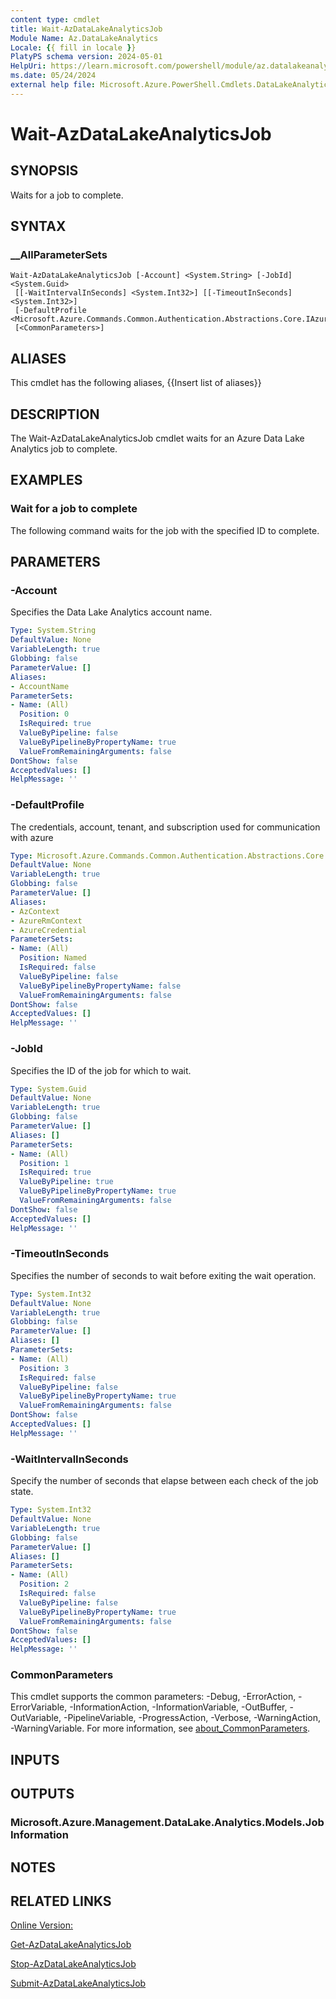 ```yaml
---
content type: cmdlet
title: Wait-AzDataLakeAnalyticsJob
Module Name: Az.DataLakeAnalytics
Locale: {{ fill in locale }}
PlatyPS schema version: 2024-05-01
HelpUri: https://learn.microsoft.com/powershell/module/az.datalakeanalytics/wait-azdatalakeanalyticsjob
ms.date: 05/24/2024
external help file: Microsoft.Azure.PowerShell.Cmdlets.DataLakeAnalytics.dll-Help.xml
---
```


# Wait-AzDataLakeAnalyticsJob

## SYNOPSIS

Waits for a job to complete.

## SYNTAX

### __AllParameterSets

```
Wait-AzDataLakeAnalyticsJob [-Account] <System.String> [-JobId] <System.Guid>
 [[-WaitIntervalInSeconds] <System.Int32>] [[-TimeoutInSeconds] <System.Int32>]
 [-DefaultProfile <Microsoft.Azure.Commands.Common.Authentication.Abstractions.Core.IAzureContextContainer>]
 [<CommonParameters>]
```

## ALIASES

This cmdlet has the following aliases,
  {{Insert list of aliases}}

## DESCRIPTION

The Wait-AzDataLakeAnalyticsJob cmdlet waits for an Azure Data Lake Analytics job to complete.


## EXAMPLES

### Wait for a job to complete

The following command waits for the job with the specified ID to complete.




## PARAMETERS

### -Account

Specifies the Data Lake Analytics account name.

```yaml
Type: System.String
DefaultValue: None
VariableLength: true
Globbing: false
ParameterValue: []
Aliases:
- AccountName
ParameterSets:
- Name: (All)
  Position: 0
  IsRequired: true
  ValueByPipeline: false
  ValueByPipelineByPropertyName: true
  ValueFromRemainingArguments: false
DontShow: false
AcceptedValues: []
HelpMessage: ''
```

### -DefaultProfile

The credentials, account, tenant, and subscription used for communication with azure

```yaml
Type: Microsoft.Azure.Commands.Common.Authentication.Abstractions.Core.IAzureContextContainer
DefaultValue: None
VariableLength: true
Globbing: false
ParameterValue: []
Aliases:
- AzContext
- AzureRmContext
- AzureCredential
ParameterSets:
- Name: (All)
  Position: Named
  IsRequired: false
  ValueByPipeline: false
  ValueByPipelineByPropertyName: false
  ValueFromRemainingArguments: false
DontShow: false
AcceptedValues: []
HelpMessage: ''
```

### -JobId

Specifies the ID of the job for which to wait.

```yaml
Type: System.Guid
DefaultValue: None
VariableLength: true
Globbing: false
ParameterValue: []
Aliases: []
ParameterSets:
- Name: (All)
  Position: 1
  IsRequired: true
  ValueByPipeline: true
  ValueByPipelineByPropertyName: true
  ValueFromRemainingArguments: false
DontShow: false
AcceptedValues: []
HelpMessage: ''
```

### -TimeoutInSeconds

Specifies the number of seconds to wait before exiting the wait operation.

```yaml
Type: System.Int32
DefaultValue: None
VariableLength: true
Globbing: false
ParameterValue: []
Aliases: []
ParameterSets:
- Name: (All)
  Position: 3
  IsRequired: false
  ValueByPipeline: false
  ValueByPipelineByPropertyName: true
  ValueFromRemainingArguments: false
DontShow: false
AcceptedValues: []
HelpMessage: ''
```

### -WaitIntervalInSeconds

Specify the number of seconds that elapse between each check of the job state.

```yaml
Type: System.Int32
DefaultValue: None
VariableLength: true
Globbing: false
ParameterValue: []
Aliases: []
ParameterSets:
- Name: (All)
  Position: 2
  IsRequired: false
  ValueByPipeline: false
  ValueByPipelineByPropertyName: true
  ValueFromRemainingArguments: false
DontShow: false
AcceptedValues: []
HelpMessage: ''
```

### CommonParameters

This cmdlet supports the common parameters: -Debug, -ErrorAction, -ErrorVariable,
-InformationAction, -InformationVariable, -OutBuffer, -OutVariable, -PipelineVariable,
-ProgressAction, -Verbose, -WarningAction, -WarningVariable.
For more information, see
[about_CommonParameters](https://go.microsoft.com/fwlink/?LinkID=113216).

## INPUTS

###

## OUTPUTS

### Microsoft.Azure.Management.DataLake.Analytics.Models.JobInformation

## NOTES




## RELATED LINKS

[Online Version:](https://learn.microsoft.com/powershell/module/az.datalakeanalytics/wait-azdatalakeanalyticsjob)

[Get-AzDataLakeAnalyticsJob]()

[Stop-AzDataLakeAnalyticsJob]()

[Submit-AzDataLakeAnalyticsJob]()

